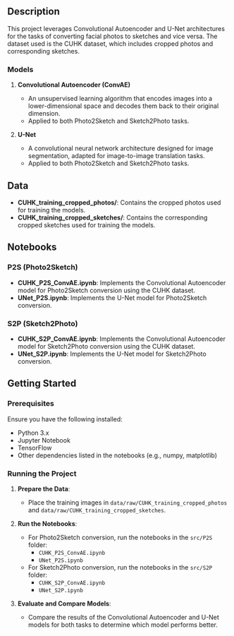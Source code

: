 
## Description

This project leverages Convolutional Autoencoder and U-Net architectures for the tasks of converting facial photos to sketches and vice versa. The dataset used is the CUHK dataset, which includes cropped photos and corresponding sketches.

### Models

1. **Convolutional Autoencoder (ConvAE)**
   - An unsupervised learning algorithm that encodes images into a lower-dimensional space and decodes them back to their original dimension.
   - Applied to both Photo2Sketch and Sketch2Photo tasks.

2. **U-Net**
   - A convolutional neural network architecture designed for image segmentation, adapted for image-to-image translation tasks.
   - Applied to both Photo2Sketch and Sketch2Photo tasks.

## Data

- **CUHK_training_cropped_photos/**: Contains the cropped photos used for training the models.
- **CUHK_training_cropped_sketches/**: Contains the corresponding cropped sketches used for training the models.

## Notebooks

### P2S (Photo2Sketch)

- **CUHK_P2S_ConvAE.ipynb**: Implements the Convolutional Autoencoder model for Photo2Sketch conversion using the CUHK dataset.
- **UNet_P2S.ipynb**: Implements the U-Net model for Photo2Sketch conversion.

### S2P (Sketch2Photo)

- **CUHK_S2P_ConvAE.ipynb**: Implements the Convolutional Autoencoder model for Sketch2Photo conversion using the CUHK dataset.
- **UNet_S2P.ipynb**: Implements the U-Net model for Sketch2Photo conversion.

## Getting Started

### Prerequisites

Ensure you have the following installed:

- Python 3.x
- Jupyter Notebook
- TensorFlow
- Other dependencies listed in the notebooks (e.g., numpy, matplotlib)

### Running the Project

1. **Prepare the Data**:
   - Place the training images in `data/raw/CUHK_training_cropped_photos` and `data/raw/CUHK_training_cropped_sketches`.

2. **Run the Notebooks**:
   - For Photo2Sketch conversion, run the notebooks in the `src/P2S` folder:
     - `CUHK_P2S_ConvAE.ipynb`
     - `UNet_P2S.ipynb`
   - For Sketch2Photo conversion, run the notebooks in the `src/S2P` folder:
     - `CUHK_S2P_ConvAE.ipynb`
     - `UNet_S2P.ipynb`

3. **Evaluate and Compare Models**:
   - Compare the results of the Convolutional Autoencoder and U-Net models for both tasks to determine which model performs better.
